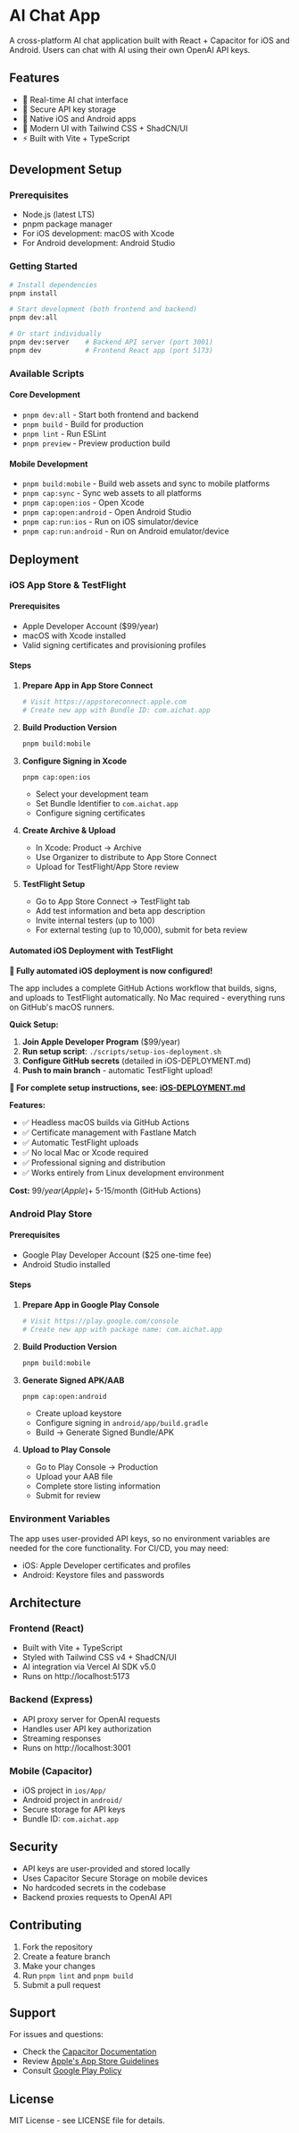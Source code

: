# AI Chat App

A cross-platform AI chat application built with React + Capacitor for iOS and Android. Users can chat with AI using their own OpenAI API keys.

## Features

- 💬 Real-time AI chat interface
- 🔐 Secure API key storage
- 📱 Native iOS and Android apps
- 🎨 Modern UI with Tailwind CSS + ShadCN/UI
- ⚡ Built with Vite + TypeScript

## Development Setup

### Prerequisites

- Node.js (latest LTS)
- pnpm package manager
- For iOS development: macOS with Xcode
- For Android development: Android Studio

### Getting Started

```bash
# Install dependencies
pnpm install

# Start development (both frontend and backend)
pnpm dev:all

# Or start individually
pnpm dev:server    # Backend API server (port 3001)
pnpm dev           # Frontend React app (port 5173)
```

### Available Scripts

#### Core Development
- `pnpm dev:all` - Start both frontend and backend
- `pnpm build` - Build for production
- `pnpm lint` - Run ESLint
- `pnpm preview` - Preview production build

#### Mobile Development
- `pnpm build:mobile` - Build web assets and sync to mobile platforms
- `pnpm cap:sync` - Sync web assets to all platforms
- `pnpm cap:open:ios` - Open Xcode
- `pnpm cap:open:android` - Open Android Studio
- `pnpm cap:run:ios` - Run on iOS simulator/device
- `pnpm cap:run:android` - Run on Android emulator/device

## Deployment

### iOS App Store & TestFlight

#### Prerequisites
- Apple Developer Account ($99/year)
- macOS with Xcode installed
- Valid signing certificates and provisioning profiles

#### Steps

1. **Prepare App in App Store Connect**
   ```bash
   # Visit https://appstoreconnect.apple.com
   # Create new app with Bundle ID: com.aichat.app
   ```

2. **Build Production Version**
   ```bash
   pnpm build:mobile
   ```

3. **Configure Signing in Xcode**
   ```bash
   pnpm cap:open:ios
   ```
   - Select your development team
   - Set Bundle Identifier to `com.aichat.app`
   - Configure signing certificates

4. **Create Archive & Upload**
   - In Xcode: Product → Archive
   - Use Organizer to distribute to App Store Connect
   - Upload for TestFlight/App Store review

5. **TestFlight Setup**
   - Go to App Store Connect → TestFlight tab
   - Add test information and beta app description
   - Invite internal testers (up to 100)
   - For external testing (up to 10,000), submit for beta review

#### Automated iOS Deployment with TestFlight

**🚀 Fully automated iOS deployment is now configured!**

The app includes a complete GitHub Actions workflow that builds, signs, and uploads to TestFlight automatically. No Mac required - everything runs on GitHub's macOS runners.

**Quick Setup:**
1. **Join Apple Developer Program** ($99/year)
2. **Run setup script**: `./scripts/setup-ios-deployment.sh`
3. **Configure GitHub secrets** (detailed in iOS-DEPLOYMENT.md)
4. **Push to main branch** - automatic TestFlight upload!

**📖 For complete setup instructions, see: [iOS-DEPLOYMENT.md](./iOS-DEPLOYMENT.md)**

**Features:**
- ✅ Headless macOS builds via GitHub Actions
- ✅ Certificate management with Fastlane Match
- ✅ Automatic TestFlight uploads
- ✅ No local Mac or Xcode required
- ✅ Professional signing and distribution
- ✅ Works entirely from Linux development environment

**Cost:** $99/year (Apple) + ~$5-15/month (GitHub Actions)

### Android Play Store

#### Prerequisites
- Google Play Developer Account ($25 one-time fee)
- Android Studio installed

#### Steps

1. **Prepare App in Google Play Console**
   ```bash
   # Visit https://play.google.com/console
   # Create new app with package name: com.aichat.app
   ```

2. **Build Production Version**
   ```bash
   pnpm build:mobile
   ```

3. **Generate Signed APK/AAB**
   ```bash
   pnpm cap:open:android
   ```
   - Create upload keystore
   - Configure signing in `android/app/build.gradle`
   - Build → Generate Signed Bundle/APK

4. **Upload to Play Console**
   - Go to Play Console → Production
   - Upload your AAB file
   - Complete store listing information
   - Submit for review

### Environment Variables

The app uses user-provided API keys, so no environment variables are needed for the core functionality. For CI/CD, you may need:

- iOS: Apple Developer certificates and profiles
- Android: Keystore files and passwords

## Architecture

### Frontend (React)
- Built with Vite + TypeScript
- Styled with Tailwind CSS v4 + ShadCN/UI
- AI integration via Vercel AI SDK v5.0
- Runs on http://localhost:5173

### Backend (Express)
- API proxy server for OpenAI requests
- Handles user API key authorization
- Streaming responses
- Runs on http://localhost:3001

### Mobile (Capacitor)
- iOS project in `ios/App/`
- Android project in `android/`
- Secure storage for API keys
- Bundle ID: `com.aichat.app`

## Security

- API keys are user-provided and stored locally
- Uses Capacitor Secure Storage on mobile devices
- No hardcoded secrets in the codebase
- Backend proxies requests to OpenAI API

## Contributing

1. Fork the repository
2. Create a feature branch
3. Make your changes
4. Run `pnpm lint` and `pnpm build`
5. Submit a pull request

## Support

For issues and questions:
- Check the [Capacitor Documentation](https://capacitorjs.com/docs)
- Review [Apple's App Store Guidelines](https://developer.apple.com/app-store/review/guidelines/)
- Consult [Google Play Policy](https://support.google.com/googleplay/android-developer/answer/9859348)

## License

MIT License - see LICENSE file for details.